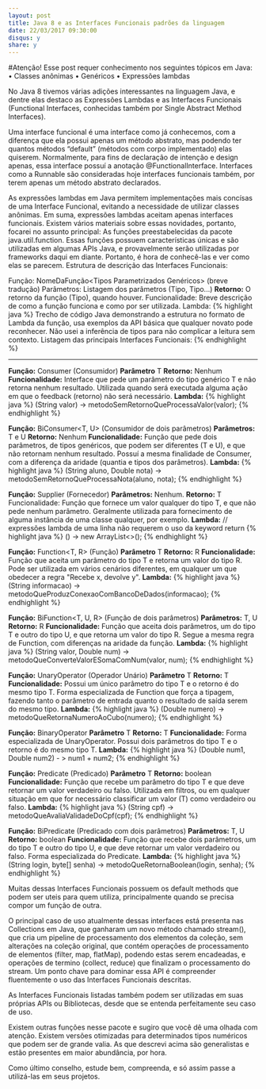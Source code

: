 ```yaml
---
layout: post
title: Java 8 e as Interfaces Funcionais padrões da linguagem
date: 22/03/2017 09:30:00
disqus: y
share: y
---
```


#Atenção!
Esse post requer conhecimento nos seguintes tópicos em Java:
•	Classes anônimas
•	Genéricos
•	Expressões lambdas

No Java 8 tivemos várias adições interessantes na linguagem Java, e dentre elas destaco as Expressões Lambdas e as Interfaces Funcionais (Functional Interfaces, conhecidas também por Single Abstract Method Interfaces).

Uma interface funcional é uma interface como já conhecemos, com a diferença que ela possui apenas um método abstrato, mas podendo ter quantos métodos “default” (métodos com corpo implementado) elas quiserem. Normalmente, para fins de declaração de intenção e design apenas, essa interface possuí a anotação @FunctionalInterface. Interfaces como a Runnable são consideradas hoje interfaces funcionais também, por terem apenas um método abstrato declarados.

As expressões lambdas em Java permitem implementações mais concísas de uma Interface Funcional, evitando a necessidade de utilizar classes anônimas. Em suma, expressões lambdas aceitam apenas interfaces funcionais. Existem vários materiais sobre essas novidades, portanto, focarei no assunto principal: As funções preestabelecidas da pacote java.util.function.
Essas funções possuem características únicas e são utilizadas em algumas APIs Java, e provavelmente serão utilizadas por frameworks daqui em diante. Portanto, é hora de conhecê-las e ver como elas se parecem.
Estrutura de descrição das Interfaces Funcionais:

Função: NomeDaFunção<Tipos Parametrizados Genéricos> (breve tradução)
Parâmetros: Listagem dos parâmetros (Tipo, Tipo...)
**Retorno:** O retorno da função (Tipo), quando houver.
Funcionalidade: Breve descrição de como a função funciona e como por ser utilizada.
Lambda:
{% highlight java %}
Trecho de código Java demonstrando a estrutura no formato de Lambda da função, usa exemplos da API básica que qualquer novato pode reconhecer. Não usei a inferência de tipos para não complicar a leitura sem contexto.
Listagem das principais Interfaces Funcionais:
{% endhighlight %}

---

**Função:** Consumer<T> (Consumidor)
**Parâmetro** T
**Retorno:** Nenhum
**Funcionalidade:** Interface que pede um parâmetro do tipo genérico T e não retorna nenhum resultado. Utilizada quando será executada alguma ação em que o feedback (retorno) não será necessário.
**Lambda:**
{% highlight java %}
(String valor) -> metodoSemRetornoQueProcessaValor(valor);
{% endhighlight %}

**Função:** BiConsumer<T, U> (Consumidor de dois parâmetros)
**Parâmetros:** T e U
**Retorno:** Nenhum
**Funcionalidade:** Função que pede dois parâmetros, de tipos genéricos, que podem ser diferentes (T e U), e que não retornam nenhum resultado. Possuí a mesma finalidade de Consumer<T>, com a diferença da aridade (quantia e tipos dos parâmetros).
**Lambda:**
{% highlight java %}
(String aluno, Double nota) -> metodoSemRetornoQueProcessaNota(aluno, nota);
{% endhighlight %}

**Função:** Supplier<T> (Fornecedor)
**Parâmetros:** Nenhum.
**Retorno:** T
Funcionalidade: Função que fornece um valor qualquer do tipo T, e que não pede nenhum parâmetro. Geralmente utilizada para fornecimento de alguma instância de uma classe qualquer, por exemplo.
**Lambda:**
// expressões lambda de uma linha não requerem o uso da keyword return 
{% highlight java %}
() -> new ArrayList<>();
{% endhighlight %}

**Função:** Function<T, R> (Função)
**Parâmetro** T
**Retorno:** R
**Funcionalidade:** Função que aceita um parâmetro do tipo T e retorna um valor do tipo R. Pode ser utilizada em vários cenários diferentes, em qualquer um que obedecer a regra "Recebe x, devolve y".
**Lambda:**
{% highlight java %}
(String informacao) -> metodoQueProduzConexaoComBancoDeDados(informacao);
{% endhighlight %}

**Função:** BiFunction<T, U, R> (Função de dois parâmetros)
**Parâmetros:** T, U
**Retorno:** R
**Funcionalidade:** Função que aceita dois parâmetros, um do tipo T e outro do tipo U, e que retorna um valor do tipo R. Segue a mesma regra de Function, com diferenças na aridade da função.
**Lambda:**
{% highlight java %}
(String valor, Double num) -> metodoQueConverteValorESomaComNum(valor, num);
{% endhighlight %}

**Função:** UnaryOperator<T> (Operador Unário)
**Parâmetro** T
**Retorno:** T
**Funcionalidade:** Possui um único parâmetro do tipo T e o retorno é do mesmo tipo T. Forma especializada de Function que força a tipagem, fazendo tanto o parâmetro de entrada quanto o resultado de saída serem do mesmo tipo.
**Lambda:**
{% highlight java %}
(Double numero) -> metodoQueRetornaNumeroAoCubo(numero);
{% endhighlight %}

**Função:** BinaryOperator<T>
**Parâmetro** T
**Retorno:** T
**Funcionalidade:** Forma especializada de UnaryOperator<T>. Possui dois parâmetros do tipo T e o retorno é do mesmo tipo T.
**Lambda:**
{% highlight java %}
(Double num1, Double num2) - > num1 + num2;
{% endhighlight %}

**Função:** Predicate<T> (Predicado)
**Parâmetro** T
**Retorno:** boolean
**Funcionalidade:** Função que recebe um parâmetro do tipo T e que deve retornar um valor verdadeiro ou falso. Utilizada em filtros, ou em qualquer situação em que for necessário classificar um valor (T) como verdadeiro ou falso.
**Lambda:**
{% highlight java %}
(String cpf) -> metodoQueAvaliaValidadeDoCpf(cpf);
{% endhighlight %}

**Função:** BiPredicate<T> (Predicado com dois parâmetros)
**Parâmetros:** T, U
**Retorno:** boolean
**Funcionalidade:** Função que recebe dois parâmetros, um do tipo T e outro do tipo U, e que deve retornar um valor verdadeiro ou falso. Forma especializada do Predicate.
**Lambda:**
{% highlight java %}
(String login, byte[] senha) -> metodoQueRetornaBoolean(login, senha);
{% endhighlight %}

Muitas dessas Interfaces Funcionais possuem os default methods  que podem ser uteis para quem utiliza, principalmente quando se precisa compor um função de outra. 

O principal caso de uso atualmente dessas interfaces está presenta nas Collections em Java, que ganharam um novo método chamado stream(), que cria um pipeline de processamento dos elementos da coleção, sem alterações na coleção original, que contém operações de processamento de elementos (filter, map, flatMap), podendo estas serem encadeadas, e operações de termino (collect, reduce) que finalizam o processamento do stream. Um ponto chave para dominar essa API é compreender fluentemente o uso das Interfaces Funcionais descritas.

As Interfaces Funcionais listadas também podem ser utilizadas em suas próprias APIs ou Bibliotecas, desde que se entenda perfeitamente seu caso de uso.

Existem outras funções nesse pacote e sugiro que você dê uma olhada com atenção. Existem versões otimizadas para determinados tipos numéricos que podem ser de grande valia. As que descrevi acima são generalistas e estão presentes em maior abundância, por hora.

Como último conselho, estude bem, compreenda, e só assim passe a utilizá-las em seus projetos.


